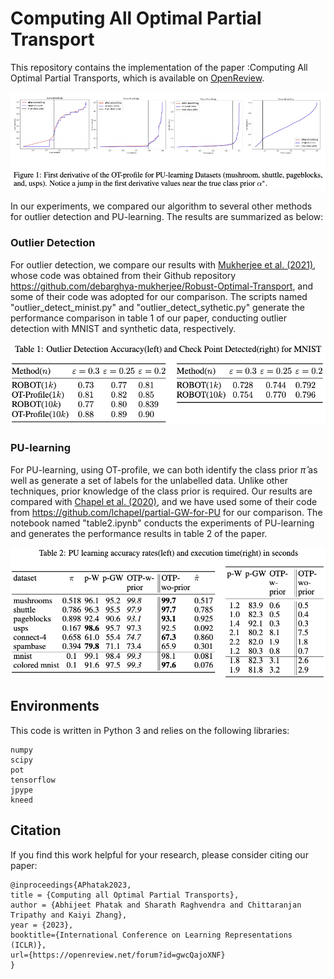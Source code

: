 # Computing All Optimal Partial Transport

This repository contains the implementation of the paper :Computing All Optimal Partial Transports, which is available on [OpenReview](https://openreview.net/forum?id=gwcQajoXNF).

<!-- ![cover](images/OTP_demo.png) -->
<p align="center" width="100%">
    <img src="images/OTP_demo.png"> 
</p>
In our experiments, we compared our algorithm to several other methods for outlier detection and PU-learning. The results are summarized as below:

### Outlier Detection
For outlier detection, we compare our results with [Mukherjee et al. (2021)](https://arxiv.org/abs/2012.07363), whose code was obtained from their Github repository https://github.com/debarghya-mukherjee/Robust-Optimal-Transport, and some of their code was adopted for our comparison. The scripts named "outlier_detect_minist.py" and "outlier_detect_sythetic.py" generate the performance comparison in table 1 of our paper, conducting outlier detection with MNIST and synthetic data, respectively.
<p align="center" width="100%">
    <img src="images/outlier_detection.png"> 
</p>

### PU-learning

For PU-learning, using OT-profile, we can both identify the class prior $\hat{\pi}$ as well as generate a set of labels for the unlabelled data. Unlike other techniques, prior knowledge of the class prior is required. Our results are compared with [Chapel et al. (2020)](https://arxiv.org/abs/2002.08276), and we have used some of their code from https://github.com/lchapel/partial-GW-for-PU for our comparison. The notebook named "table2.ipynb" conducts the experiments of PU-learning and generates the performance results in table 2 of the paper.

<p align="center" width="100%">
    <img src="images/PU-learning.png"> 
</p>

## Environments

This code is written in Python 3 and relies on the following libraries:
```
numpy
scipy
pot
tensorflow
jpype
kneed
```

## Citation

If you find this work helpful for your research, please consider citing our paper:
```
@inproceedings{APhatak2023,
title = {Computing all Optimal Partial Transports},
author = {Abhijeet Phatak and Sharath Raghvendra and Chittaranjan Tripathy and Kaiyi Zhang},
year = {2023},
booktitle={International Conference on Learning Representations (ICLR)},
url={https://openreview.net/forum?id=gwcQajoXNF}
}
```